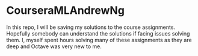 # CourseraMLAndrewNg
In this repo, I will be saving my solutions to the course assignments.
Hopefully somebody can understand the solutions if facing issues solving them.
I, myself spent hours solving many of these assignments as they are deep and Octave was very new to me.

